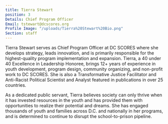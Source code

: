```yaml
---
title: Tierra Stewart
position: 3
Details: Chief Program Officer
Email: tstewart@dcscores.org
Profile Image: "/uploads/Tierra%20Stewart%20Bio.png"
Section: staff
---
```


Tierra Stewart serves as Chief Program Officer at DC SCORES where she develops strategy, leads innovation, and is primarily responsible for the highest-quality program implementation and expansion. Tierra, a 40 under 40 Excellence in Leadership Honoree, brings 12+ years of experience in youth development, program design, community organizing, and non-profit work to DC SCORES. She is also a Transformative Justice Facilitator and Anti-Racist Political Scientist and Analyst featured in publications in over 25 countries.

As a dedicated public servant, Tierra believes society can only thrive when it has invested resources in the youth and has provided them with opportunities to realize their potential and dreams. She has engaged thousands of youth and families across D.C. and nationally in her programs, and is determined to continue to disrupt the school-to-prison pipeline.